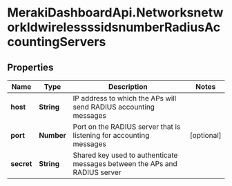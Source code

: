# MerakiDashboardApi.NetworksnetworkIdwirelessssidsnumberRadiusAccountingServers

## Properties
Name | Type | Description | Notes
------------ | ------------- | ------------- | -------------
**host** | **String** | IP address to which the APs will send RADIUS accounting messages | 
**port** | **Number** | Port on the RADIUS server that is listening for accounting messages | [optional] 
**secret** | **String** | Shared key used to authenticate messages between the APs and RADIUS server | 
